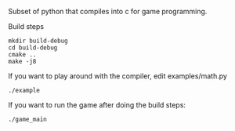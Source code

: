 Subset of python that compiles into c for game programming.

Build steps

```
mkdir build-debug
cd build-debug
cmake ..
make -j8
```

If you want to play around with the compiler, edit examples/math.py
```
./example
```

If you want to run the game after doing the build steps:
```
./game_main
```
